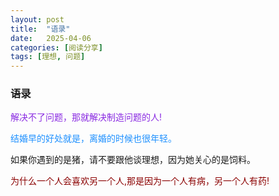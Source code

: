 ```yaml
---
layout: post
title:  "语录"
date:   2025-04-06
categories: [阅读分享]
tags: [理想, 问题]  
---
```


### 语录

 <font color="#8a2be2"> 解决不了问题，那就解决制造问题的人!</font> 

 <font color="#1e90ff"> 结婚早的好处就是，离婚的时候也很年轻。</font> 

<p class="rainbow-text"> 如果你遇到的是猪，请不要跟他谈理想，因为她关心的是饲料。</p>

 <font color="#8b0000"> 为什么一个人会喜欢另一个人,那是因为一个人有病，另一个人有药!</font> 
